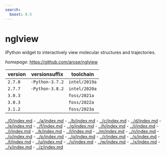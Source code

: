 ```yaml
---
search:
  boost: 0.5
---
```

# nglview

IPython widget to interactively view molecular structures and trajectories.

*homepage*: <https://github.com/arose/nglview>

version | versionsuffix | toolchain
--------|---------------|----------
``2.7.0`` | ``-Python-3.7.2`` | ``intel/2019a``
``2.7.7`` | ``-Python-3.8.2`` | ``intel/2020a``
``3.0.3`` |  | ``foss/2021a``
``3.0.3`` |  | ``foss/2022a``
``3.1.2`` |  | ``foss/2023a``

[../0/index.md](0) - [../a/index.md](a) - [../b/index.md](b) - [../c/index.md](c) - [../d/index.md](d) - [../e/index.md](e) - [../f/index.md](f) - [../g/index.md](g) - [../h/index.md](h) - [../i/index.md](i) - [../j/index.md](j) - [../k/index.md](k) - [../l/index.md](l) - [../m/index.md](m) - [../n/index.md](n) - [../o/index.md](o) - [../p/index.md](p) - [../q/index.md](q) - [../r/index.md](r) - [../s/index.md](s) - [../t/index.md](t) - [../u/index.md](u) - [../v/index.md](v) - [../w/index.md](w) - [../x/index.md](x) - [../y/index.md](y) - [../z/index.md](z)

